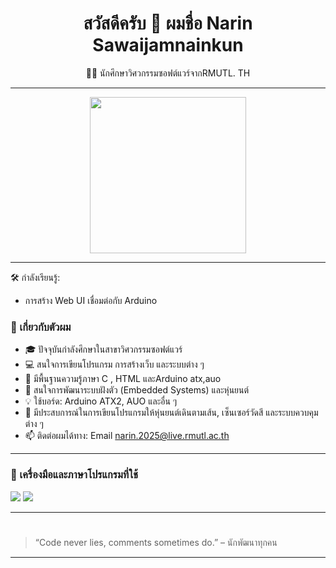 <h1 align="center">สวัสดีครับ 👋 ผมชื่อ Narin Sawaijamnainkun</h1>

<p align="center">
  👨‍🎓 นักศึกษาวิศวกรรมซอฟต์แวร์จากRMUTL. TH
</p>

---
<p align="center">
  <img src="https://media.giphy.com/media/YlSR3nqErsZ1e/giphy.gif" width="250" />
</p>

---

🛠️ กำลังเรียนรู้:
- การสร้าง Web UI เชื่อมต่อกับ Arduino

### 🚀 เกี่ยวกับตัวผม

- 🎓 ปัจจุบันกำลังศึกษาในสาขาวิศวกรรมซอฟต์แวร์  
- 💻 สนใจการเขียนโปรแกรม การสร้างเว็บ และระบบต่าง ๆ  
- 🌱 มีพื้นฐานความรู้ภาษา C , HTML และArduino atx,auo
- 🤖 สนใจการพัฒนาระบบฝังตัว (Embedded Systems) และหุ่นยนต์
- 💡 ใช้บอร์ด: Arduino ATX2, AUO และอื่น ๆ
- 📘 มีประสบการณ์ในการเขียนโปรแกรมให้หุ่นยนต์เดินตามเส้น, เซ็นเซอร์วัดสี และระบบควบคุมต่าง ๆ
- 📫 ติดต่อผมได้ทาง: Email narin.2025@live.rmutl.ac.th
---

### 🔧 เครื่องมือและภาษาโปรแกรมที่ใช้

<p>
  <img src="https://img.shields.io/badge/C-00599C?style=for-the-badge&logo=c&logoColor=white" />
  <img src="https://img.shields.io/badge/HTML5-E34F26?style=for-the-badge&logo=html5&logoColor=white" />
</p>

---

#
> “Code never lies, comments sometimes do.” – นักพัฒนาทุกคน

---
